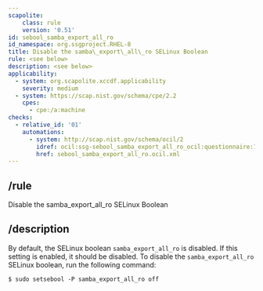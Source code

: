 ```yaml
---
scapolite:
    class: rule
    version: '0.51'
id: sebool_samba_export_all_ro
id_namespace: org.ssgproject.RHEL-8
title: Disable the samba\_export\_all\_ro SELinux Boolean
rule: <see below>
description: <see below>
applicability:
  - system: org.scapolite.xccdf.applicability
    severity: medium
  - system: https://scap.nist.gov/schema/cpe/2.2
    cpes:
      - cpe:/a:machine
checks:
  - relative_id: '01'
    automations:
      - system: http://scap.nist.gov/schema/ocil/2
        idref: ocil:ssg-sebool_samba_export_all_ro_ocil:questionnaire:1
        href: sebool_samba_export_all_ro.ocil.xml
---
```



## /rule

Disable the samba\_export\_all\_ro SELinux Boolean

## /description

By
default, the SELinux boolean `samba_export_all_ro` is disabled. If this
setting is enabled, it should be disabled. To disable the
`samba_export_all_ro` SELinux boolean, run the following command:

``` 
$ sudo setsebool -P samba_export_all_ro off
```
